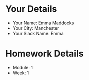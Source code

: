 <!--

The title for your pull request should be made in this format

CITY CLASS_NO - FIRST_NAME LAST_NAME - MODULE - WEEK_NO

For example,

London Class 7 - Chris Owen - HTMl/CSS - Week 1
Manchester Class 5 - Emma Maddocks - GIT and Github - WEEK 1

-->

# Your Details

- Your Name: Emma Maddocks
- Your City: Manchester
- Your Slack Name: Emma

# Homework Details

- Module: 1
- Week: 1

